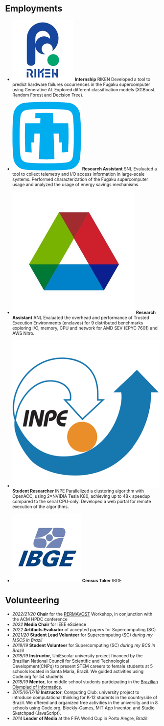 # Employments

- <img class="experience-picture" src="./img/riken_logo.jpeg"> **Internship** RIKEN
Developed a tool to predict hardware failures occurrences in the Fugaku supercomputer using Generative AI. Explored different classification models (XGBoost, Random Forest and Decision Tree).

- <img class="experience-picture" src="./img/snl.png"> **Research Assistant** SNL
Evaluated a tool to collect telemetry and I/O access information in large-scale systems. Performed characterization of the Fugaku supercomputer usage and analyzed the usage of energy savings mechanisms.

- <img class="experience-picture" src="./img/anl.jpg"> **Research Assistant** ANL Evaluated the overhead and performance of Trusted Execution Environments (enclaves) for 9 distributed benchmarks exploring I/O, memory, CPU and network for AMD SEV (EPYC 7601) and AWS Nitro.

- <img class="experience-picture" src="./img/inpe.png"> **Student Researcher** INPE
Parallelized a clustering algorithm with OpenACC, using 2$\times$NVIDIA Tesla K80, achieving up to 48$\times$ speedup compared to the serial CPU-only. Developed a web portal for remote execution of the algorithms.

- <img class="experience-picture" src="./img/ibge.png"> **Census Taker** IBGE

# Volunteering

- *2022/21/20* **Chair** for the [PERMAVOST](https://permavost.github.io/2021.html) Workshop, in conjunction with the ACM HPDC conference
- *2022*       **Media Chair** for IEEE eScience 
- *2022*       **Artifacts Evaluator** of accepted papers for Supercomputing (SC)
- *2021/20*    **Student Lead Volunteer** for Supercomputing (SC) *during my MSCS in Brazil*
- *2018/19*    **Student Volunteer** for Supercomputing (SC) *during my BCS in Brazil*
- *2018/19*    **Instructor**, UniEscola: university project financed by the Brazilian National Council for Scientific and Technological Development(CNPq) to present STEM careers to female students at 5 schools located in Santa Maria, Brazil. We guided activities using Code.org for 54 students. 
- *2018/19*    **Mentor**, for middle school students participating in the [Brazilian Olympiad of Informatics](https://olimpiada.ic.unicamp.br).
- *2015/16/17/18* **Instructor**, Computing Club: university project to introduce computational thinking for K-12 students in the countryside of Brazil. We offered and organized free activities in the university and in 8 schools using Code.org, Blockly-Games, MIT App Inventor, and Studio Sketchpad (JavaScript).
- *2014* **Leader of Media** at the FIFA World Cup in Porto Alegre, Brazil 